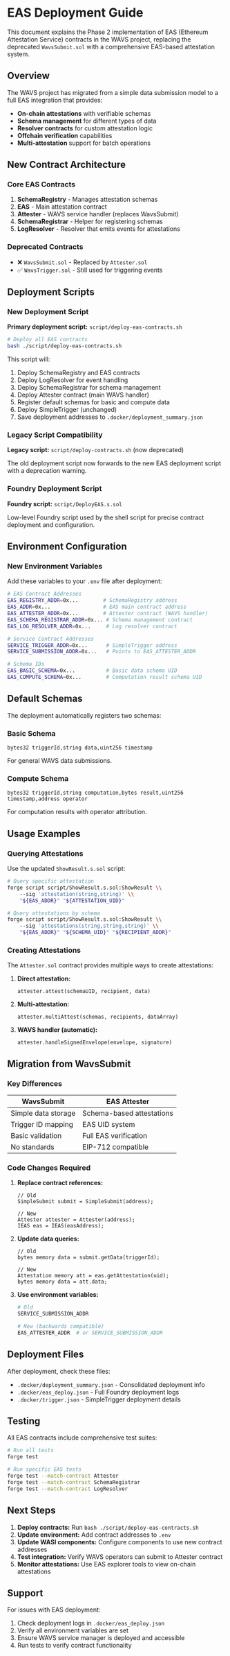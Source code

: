 # EAS Deployment Guide

This document explains the Phase 2 implementation of EAS (Ethereum Attestation Service) contracts in the WAVS project, replacing the deprecated `WavsSubmit.sol` with a comprehensive EAS-based attestation system.

## Overview

The WAVS project has migrated from a simple data submission model to a full EAS integration that provides:

- **On-chain attestations** with verifiable schemas
- **Schema management** for different types of data
- **Resolver contracts** for custom attestation logic
- **Offchain verification** capabilities
- **Multi-attestation** support for batch operations

## New Contract Architecture

### Core EAS Contracts

1. **SchemaRegistry** - Manages attestation schemas
2. **EAS** - Main attestation contract
3. **Attester** - WAVS service handler (replaces WavsSubmit)
4. **SchemaRegistrar** - Helper for registering schemas
5. **LogResolver** - Resolver that emits events for attestations

### Deprecated Contracts

- ❌ `WavsSubmit.sol` - Replaced by `Attester.sol`
- ✅ `WavsTrigger.sol` - Still used for triggering events

## Deployment Scripts

### New Deployment Script

**Primary deployment script:** `script/deploy-eas-contracts.sh`

```bash
# Deploy all EAS contracts
bash ./script/deploy-eas-contracts.sh
```

This script will:
1. Deploy SchemaRegistry and EAS contracts
2. Deploy LogResolver for event handling
3. Deploy SchemaRegistrar for schema management  
4. Deploy Attester contract (main WAVS handler)
5. Register default schemas for basic and compute data
6. Deploy SimpleTrigger (unchanged)
7. Save deployment addresses to `.docker/deployment_summary.json`

### Legacy Script Compatibility

**Legacy script:** `script/deploy-contracts.sh` (now deprecated)

The old deployment script now forwards to the new EAS deployment script with a deprecation warning.

### Foundry Deployment Script

**Foundry script:** `script/DeployEAS.s.sol`

Low-level Foundry script used by the shell script for precise contract deployment and configuration.

## Environment Configuration

### New Environment Variables

Add these variables to your `.env` file after deployment:

```bash
# EAS Contract Addresses
EAS_REGISTRY_ADDR=0x...        # SchemaRegistry address
EAS_ADDR=0x...                 # EAS main contract address  
EAS_ATTESTER_ADDR=0x...        # Attester contract (WAVS handler)
EAS_SCHEMA_REGISTRAR_ADDR=0x... # Schema management contract
EAS_LOG_RESOLVER_ADDR=0x...     # Log resolver contract

# Service Contract Addresses
SERVICE_TRIGGER_ADDR=0x...      # SimpleTrigger address
SERVICE_SUBMISSION_ADDR=0x...   # Points to EAS_ATTESTER_ADDR

# Schema IDs
EAS_BASIC_SCHEMA=0x...          # Basic data schema UID
EAS_COMPUTE_SCHEMA=0x...        # Computation result schema UID
```

## Default Schemas

The deployment automatically registers two schemas:

### Basic Schema
```
bytes32 triggerId,string data,uint256 timestamp
```
For general WAVS data submissions.

### Compute Schema  
```
bytes32 triggerId,string computation,bytes result,uint256 timestamp,address operator
```
For computation results with operator attribution.

## Usage Examples

### Querying Attestations

Use the updated `ShowResult.s.sol` script:

```bash
# Query specific attestation
forge script script/ShowResult.s.sol:ShowResult \\
    --sig 'attestation(string,string)' \\
    "${EAS_ADDR}" "${ATTESTATION_UID}"

# Query attestations by schema
forge script script/ShowResult.s.sol:ShowResult \\
    --sig 'attestations(string,string,string)' \\
    "${EAS_ADDR}" "${SCHEMA_UID}" "${RECIPIENT_ADDR}"
```

### Creating Attestations

The `Attester.sol` contract provides multiple ways to create attestations:

1. **Direct attestation:**
   ```solidity
   attester.attest(schemaUID, recipient, data)
   ```

2. **Multi-attestation:**
   ```solidity
   attester.multiAttest(schemas, recipients, dataArray)
   ```

3. **WAVS handler (automatic):**
   ```solidity
   attester.handleSignedEnvelope(envelope, signature)
   ```

## Migration from WavsSubmit

### Key Differences

| WavsSubmit | EAS Attester |
|------------|--------------|
| Simple data storage | Schema-based attestations |
| Trigger ID mapping | EAS UID system |
| Basic validation | Full EAS verification |
| No standards | EIP-712 compatible |

### Code Changes Required

1. **Replace contract references:**
   ```solidity
   // Old
   SimpleSubmit submit = SimpleSubmit(address);
   
   // New  
   Attester attester = Attester(address);
   IEAS eas = IEAS(easAddress);
   ```

2. **Update data queries:**
   ```solidity
   // Old
   bytes memory data = submit.getData(triggerId);
   
   // New
   Attestation memory att = eas.getAttestation(uid);
   bytes memory data = att.data;
   ```

3. **Use environment variables:**
   ```bash
   # Old
   SERVICE_SUBMISSION_ADDR
   
   # New (backwards compatible)
   EAS_ATTESTER_ADDR  # or SERVICE_SUBMISSION_ADDR
   ```

## Deployment Files

After deployment, check these files:

- `.docker/deployment_summary.json` - Consolidated deployment info
- `.docker/eas_deploy.json` - Full Foundry deployment logs  
- `.docker/trigger.json` - SimpleTrigger deployment details

## Testing

All EAS contracts include comprehensive test suites:

```bash
# Run all tests
forge test

# Run specific EAS tests
forge test --match-contract Attester
forge test --match-contract SchemaRegistrar
forge test --match-contract LogResolver
```

## Next Steps

1. **Deploy contracts:** Run `bash ./script/deploy-eas-contracts.sh`
2. **Update environment:** Add contract addresses to `.env`
3. **Update WASI components:** Configure components to use new contract addresses
4. **Test integration:** Verify WAVS operators can submit to Attester contract
5. **Monitor attestations:** Use EAS explorer tools to view on-chain attestations

## Support

For issues with EAS deployment:
1. Check deployment logs in `.docker/eas_deploy.json`
2. Verify all environment variables are set
3. Ensure WAVS service manager is deployed and accessible
4. Run tests to verify contract functionality